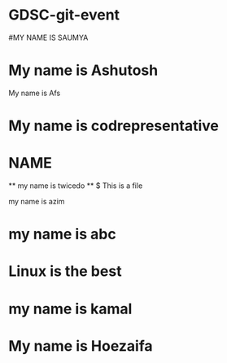 # GDSC-git-event

#MY NAME IS SAUMYA
# My name is Ashutosh
My name is Afs
# My name is codrepresentative

# NAME
** my name is twicedo **
$ This is a file

my name is azim

# my name is abc
# Linux is the best
# my name is kamal
# My name is Hoezaifa 